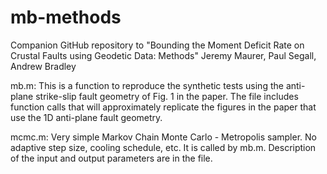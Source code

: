 # mb-methods
Companion GitHub repository to "Bounding the Moment Deficit Rate on Crustal Faults using Geodetic Data: Methods"
Jeremy Maurer, Paul Segall, Andrew Bradley

mb.m: 
This is a function to reproduce the synthetic tests using the anti-plane strike-slip fault geometry of Fig. 1 in the paper. 
The file includes function calls that will approximately replicate the figures in the paper that use the 1D anti-plane fault geometry. 

mcmc.m: 
Very simple Markov Chain Monte Carlo - Metropolis sampler. No adaptive step size, cooling schedule, etc. It is called by mb.m. 
Description of the input and output parameters are in the file. 
